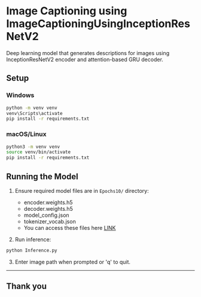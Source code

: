 # Image Captioning using ImageCaptioningUsingInceptionResNetV2

Deep learning model that generates descriptions for images using InceptionResNetV2 encoder and attention-based GRU decoder.

## Setup

### Windows
```bash
python -m venv venv
venv\Scripts\activate
pip install -r requirements.txt
```

### macOS/Linux
```bash
python3 -m venv venv
source venv/bin/activate
pip install -r requirements.txt
```

## Running the Model

1. Ensure required model files are in `Epochs10/` directory:
   - encoder.weights.h5
   - decoder.weights.h5
   - model_config.json
   - tokenizer_vocab.json
   - You can access these files here [LINK](https://drive.google.com/drive/folders/13jtMWh_qFOrVcUll43nYE7qMvxGheLd0?usp=sharing)

2. Run inference:
```bash
python Inference.py
```

3. Enter image path when prompted or 'q' to quit.

---
## Thank you